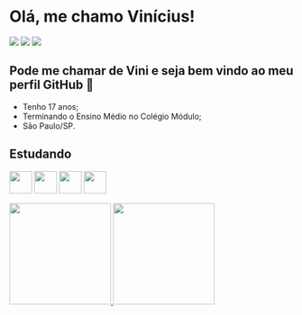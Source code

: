 # Olá, me chamo Vinícius! #

<div>
  <a href="https://www.instagram.com/vinicius_lugli/" target="_blank"><img loading="lazy" src="https://img.shields.io/badge/-Instagram-%23E4405F?style=for-the-badge&logo=instagram&logoColor=white" target="_blank"></a>
  <a href = "viniciusflugli@gmail.com"><img loading="lazy" src="https://img.shields.io/badge/Gmail-D14836?style=for-the-badge&logo=gmail&logoColor=white" target="_blank"></a>
  <a href="www.linkedin.com/in/vinícius-lugli" target="_blank"><img loading="lazy" src="https://img.shields.io/badge/-LinkedIn-%230077B5?style=for-the-badge&logo=linkedin&logoColor=white" target="_blank"></a>
</div>

## Pode me chamar de Vini e seja bem vindo ao meu perfil GitHub 👋 ##

* Tenho 17 anos;
* Terminando o Ensino Médio no Colégio Módulo;
* São Paulo/SP.

## Estudando ##

<img loading="lazy" src="https://cdn.jsdelivr.net/gh/devicons/devicon@latest/icons/html5/html5-original.svg" width="40" height="40"/> <img src="https://cdn.jsdelivr.net/gh/devicons/devicon@latest/icons/css3/css3-original.svg" width="40" height="40"/> <img src="https://cdn.jsdelivr.net/gh/devicons/devicon@latest/icons/javascript/javascript-original.svg" width="40" height="40"/> <img src="https://cdn.jsdelivr.net/gh/devicons/devicon@latest/icons/java/java-original.svg" width="40" height="40" />

<div>
  <a href="https://github.com/ViniciusLugli">
  <img loading="lazy" height="180em" src="https://github-readme-stats.vercel.app/api/top-langs/?username=ViniciusLugli&layout=compact&langs_count=7&theme=dracula"/>
  <img loading="lazy" height="180em" src="https://github-readme-stats.vercel.app/api?username=ViniciusLugli&show_icons=true&theme=dracula&include_all_commits=true&count_private=true"/>
</div>
